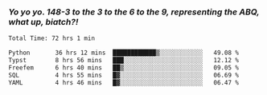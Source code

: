 ### ***Yo yo yo. 148-3 to the 3 to the 6 to the 9, representing the ABQ, what up, biatch?!***

<!--START_SECTION:waka-->

```txt
Total Time: 72 hrs 1 min

Python       36 hrs 12 mins  ████████████▒░░░░░░░░░░░░   49.08 %
Typst        8 hrs 56 mins   ███░░░░░░░░░░░░░░░░░░░░░░   12.12 %
Freefem      6 hrs 40 mins   ██▒░░░░░░░░░░░░░░░░░░░░░░   09.05 %
SQL          4 hrs 55 mins   █▓░░░░░░░░░░░░░░░░░░░░░░░   06.69 %
YAML         4 hrs 46 mins   █▓░░░░░░░░░░░░░░░░░░░░░░░   06.47 %
```

<!--END_SECTION:waka-->

<!--
**AJMC2002/AJMC2002** is a ✨ _special_ ✨ repository because its `README.md` (this file) appears on your GitHub profile.

Here are some ideas to get you started:

- 🔭 I’m currently working on ...
- 🌱 I’m currently learning ...
- 👯 I’m looking to collaborate on ...
- 🤔 I’m looking for help with ...
- 💬 Ask me about ...
- 📫 How to reach me: ...
- 😄 Pronouns: ...
- ⚡ Fun fact: ...
-->
